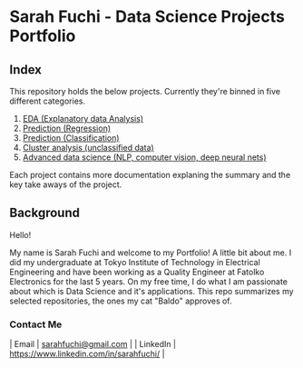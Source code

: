 # Sarah Fuchi - Data Science Projects Portfolio

## Index

This repository holds the below projects. Currently they're binned in five different categories.

1. [EDA (Explanatory data Analysis)](https://github.com/sarahfuchi/Data-Science/tree/main/EDA%20(Explanatory%20Data%20Analysis))
2. [Prediction (Regression)](https://github.com/sarahfuchi/Data-Science/tree/main/Prediction%20(Regression))
3. [Prediction (Classification)](https://github.com/sarahfuchi/Data-Science/blob/main/Prediction%20(Classification)/README.md)
4. [Cluster analysis (unclassified data)](https://github.com/sarahfuchi/Data-Science/tree/main/Cluster%20analysis%20(unclassified%20data))
5. [Advanced data science (NLP, computer vision, deep neural nets)](https://github.com/sarahfuchi/Data-Science/blob/main/Cluster%20analysis%20(unclassified%20data)/README.md)

Each project contains more documentation explaning the summary and the key take aways of the project. 

## Background

Hello! 

My name is Sarah Fuchi and welcome to my Portfolio! A little bit about me. I did my undergraduate at Tokyo Institute of Technology in Electrical Engineering and have been working as a Quality Engineer at Fatolko Electronics for the last 5 years. On my free time, I do what I am passionate about which is Data Science and it's applications. This repo summarizes my selected repositories, the ones my cat "Baldo" approves of.

### Contact Me

| Email | sarahfuchi@gmail.com |
| LinkedIn | https://www.linkedin.com/in/sarahfuchi/ |
